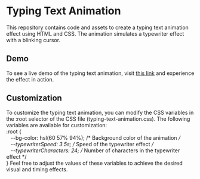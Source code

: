 # Typing Text Animation

This repository contains code and assets to create a typing text animation effect using HTML and CSS. The animation simulates a typewriter effect with a blinking cursor.

## Demo

To see a live demo of the typing text animation, visit [this link](https://codepen.io/jaswoo73/pen/eYQyGJK) and experience the effect in action.

## Customization

To customize the typing text animation, you can modify the CSS variables in the :root selector of the CSS file (typing-text-animation.css). The following variables are available for customization:
<br>
:root {
<br>&nbsp;&nbsp;   --bg-color: hsl(60 57% 94%);        /* Background color of the animation */
<br>&nbsp;&nbsp;   --typewriterSpeed: 3.5s;            /* Speed of the typewriter effect */
<br>&nbsp;&nbsp;    --typewriterCharacters: 24;         /* Number of characters in the typewriter effect */  <br>
}
Feel free to adjust the values of these variables to achieve the desired visual and timing effects.
